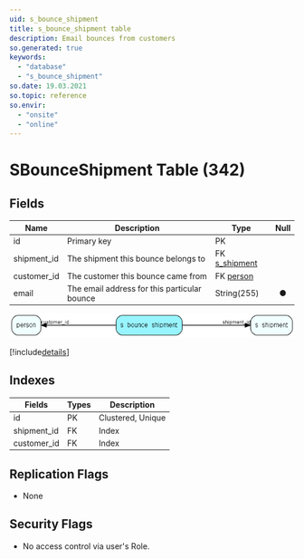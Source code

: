 ```yaml
---
uid: s_bounce_shipment
title: s_bounce_shipment table
description: Email bounces from customers
so.generated: true
keywords:
  - "database"
  - "s_bounce_shipment"
so.date: 19.03.2021
so.topic: reference
so.envir:
  - "onsite"
  - "online"
---
```


# SBounceShipment Table (342)

## Fields

| Name | Description | Type | Null |
|------|-------------|------|:----:|
|id|Primary key|PK| |
|shipment\_id|The shipment this bounce belongs to|FK [s_shipment](s_shipment.md)| |
|customer\_id|The customer this bounce came from|FK [person](person.md)| |
|email|The email address for this particular bounce|String(255)|&#x25CF;|


![s_bounce_shipment table relationship diagram](media\s_bounce_shipment.png)

[!include[details](./includes/s-bounce-shipment.md)]

## Indexes

| Fields | Types | Description |
|--------|-------|-------------|
|id |PK |Clustered, Unique |
|shipment\_id |FK |Index |
|customer\_id |FK |Index |

## Replication Flags

* None

## Security Flags

* No access control via user's Role.

